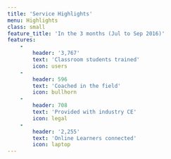 ```yaml
---
title: 'Service Highlights'
menu: Highlights
class: small
feature_title: 'In the 3 months (Jul to Sep 2016)'
features:
    -
        header: '3,767'
        text: 'Classroom students trained'
        icon: users
    -
        header: 596
        text: 'Coached in the field'
        icon: bullhorn
    -
        header: 708
        text: 'Provided with industry CE'
        icon: legal
    -
        header: '2,255'
        text: 'Online Learners connected'
        icon: laptop
---
```

